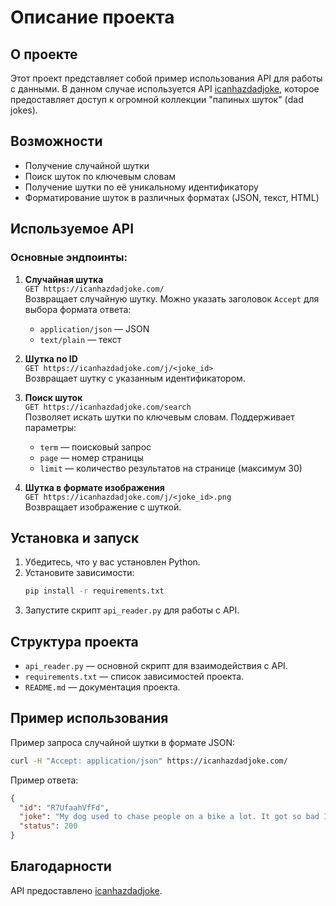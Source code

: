 # Описание проекта

## О проекте

Этот проект представляет собой пример использования API для работы с данными. В данном случае используется API [icanhazdadjoke](https://icanhazdadjoke.com/api), которое предоставляет доступ к огромной коллекции "папиных шуток" (dad jokes).

## Возможности

- Получение случайной шутки
- Поиск шуток по ключевым словам
- Получение шутки по её уникальному идентификатору
- Форматирование шуток в различных форматах (JSON, текст, HTML)

## Используемое API

### Основные эндпоинты:

1. **Случайная шутка**  
   `GET https://icanhazdadjoke.com/`  
   Возвращает случайную шутку. Можно указать заголовок `Accept` для выбора формата ответа:  
   - `application/json` — JSON
   - `text/plain` — текст

2. **Шутка по ID**  
   `GET https://icanhazdadjoke.com/j/<joke_id>`  
   Возвращает шутку с указанным идентификатором.

3. **Поиск шуток**  
   `GET https://icanhazdadjoke.com/search`  
   Позволяет искать шутки по ключевым словам. Поддерживает параметры:
   - `term` — поисковый запрос
   - `page` — номер страницы
   - `limit` — количество результатов на странице (максимум 30)

4. **Шутка в формате изображения**  
   `GET https://icanhazdadjoke.com/j/<joke_id>.png`  
   Возвращает изображение с шуткой.

## Установка и запуск

1. Убедитесь, что у вас установлен Python.
2. Установите зависимости:
   ```bash
   pip install -r requirements.txt
   ```
3. Запустите скрипт `api_reader.py` для работы с API.

## Структура проекта

- `api_reader.py` — основной скрипт для взаимодействия с API.
- `requirements.txt` — список зависимостей проекта.
- `README.md` — документация проекта.

## Пример использования

Пример запроса случайной шутки в формате JSON:
```bash
curl -H "Accept: application/json" https://icanhazdadjoke.com/
```

Пример ответа:
```json
{
  "id": "R7UfaahVfFd",
  "joke": "My dog used to chase people on a bike a lot. It got so bad I had to take his bike away.",
  "status": 200
}
```

## Благодарности

API предоставлено [icanhazdadjoke](https://icanhazdadjoke.com/api).